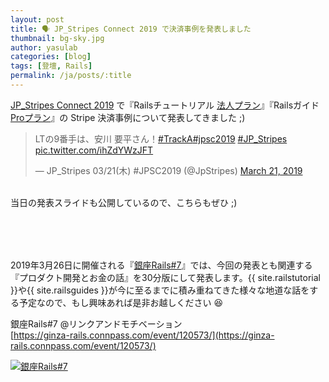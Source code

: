 ```yaml
---
layout: post
title: 🗣 JP_Stripes Connect 2019 で決済事例を発表しました
thumbnail: bg-sky.jpg
author: yasulab
categories: [blog]
tags: [登壇, Rails]
permalink: /ja/posts/:title
---
```


[JP_Stripes Connect 2019](https://connect2019.jpstripes.com/session/tbd-session-4/) で『Railsチュートリアル [法人プラン](https://railstutorial.jp/business)』『Railsガイド [Proプラン](https://railsguides.jp/pro)』の Stripe 決済事例について発表してきました ;)

<blockquote class="twitter-tweet" data-lang="en"><p lang="ja" dir="ltr">LTの9番手は、安川 要平さん！<a href="https://twitter.com/hashtag/TrackA?src=hash&amp;ref_src=twsrc%5Etfw">#TrackA</a><a href="https://twitter.com/hashtag/jpsc2019?src=hash&amp;ref_src=twsrc%5Etfw">#jpsc2019</a> <a href="https://twitter.com/hashtag/JP_Stripes?src=hash&amp;ref_src=twsrc%5Etfw">#JP_Stripes</a> <a href="https://t.co/ihZdYWzJFT">pic.twitter.com/ihZdYWzJFT</a></p>&mdash; JP_Stripes 03/21(木) #JPSC2019 (@JpStripes) <a href="https://twitter.com/JpStripes/status/1108636713885163522?ref_src=twsrc%5Etfw">March 21, 2019</a></blockquote>
<script async src="https://platform.twitter.com/widgets.js" charset="utf-8"></script>

<br>当日の発表スライドも公開しているので、こちらもぜひ ;)

<div style="margin-bottom: 80px;">
  <script async class="speakerdeck-embed" data-id="a2330d84338d480ca3d783b2a0223954" data-ratio="1.33333333333333" src="//speakerdeck.com/assets/embed.js"></script>
</div>


2019年3月26日に開催される『[銀座Rails#7](https://ginza-rails.connpass.com/event/120573/)』では、今回の発表とも関連する『プロダクト開発とお金の話』を30分版にして発表します。{{ site.railstutorial }}や{{ site.railsguides }}が今に至るまでに積み重ねてきた様々な地道な話をする予定なので、もし興味あれば是非お越しください 😆

銀座Rails#7 @リンクアンドモチベーション   
[https://ginza-rails.connpass.com/event/120573/](https://ginza-rails.connpass.com/event/120573/)

[![銀座Rails#7](https://i.gyazo.com/addac49090fce184c2c6a4a917ee14ba.png)](https://ginza-rails.connpass.com/event/120573/)


